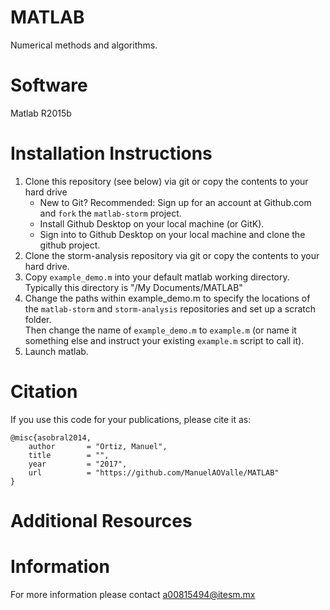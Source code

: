 # MATLAB
Numerical methods and algorithms.
# Software
Matlab R2015b
# Installation Instructions
1. Clone this repository (see below) via git or copy the contents to your hard drive
    * New to Git? Recommended: Sign up for an account at Github.com and `fork` the `matlab-storm` project.
    * Install Github Desktop on your local machine (or GitK).
    * Sign into to Github Desktop on your local machine and clone the github project.
2. Clone the storm-analysis repository via git or copy the contents to your hard drive. 
2. Copy `example_demo.m` into your default matlab working directory. Typically this directory is "/My Documents/MATLAB"
3. Change the paths within example_demo.m to specify the locations of the `matlab-storm` and `storm-analysis` repositories and set up a scratch folder.  
Then change the name of `example_demo.m` to `example.m` (or name it something else and instruct your existing `example.m` script to call it).  
5. Launch matlab.
# Citation
If you use this code for your publications, please cite it as:
```
@misc{asobral2014,
    author       = "Ortiz, Manuel",
    title        = "",
    year         = "2017",
    url          = "https://github.com/ManuelAOValle/MATLAB"
}
```
# Additional Resources

# Information
For more information please contact a00815494@itesm.mx
